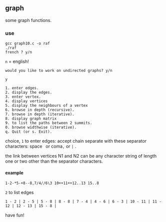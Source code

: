 ## graph
some graph functions.


### use
```
gcc graph10.c -o raf
./raf
french ? y/n
```
`n` = english!

`would you like to work on undirected graphs? y/n`

`y`

```
1. enter edges.
2. display the edges.
3. enter vertex.
4. display vertices
5. display the neighbours of a vertex
6. browse in depth (recursive).
7. browse in depth (iterative).
8. display graph matrix
9. to list the paths between 2 summits.
0. browse widthwise (iterative).
q. Quit (or s. Exit).
```
choice, `1` to enter edges: accept chain separate with these separator characters: space` ` or coma`,` or `|` . 

the link between vertices N1 and N2 can be any character string of length one or two other than the separator characters.
#### example
```1-2-*5-+8--8,7/4//6\3 10++11++12..13 15..8```

`2` to list edges

```
1 - 2 | 2 - 5 | 5 - 8 | 8 - 8 | 7 - 4 | 4 - 6 | 6 - 3 | 10 - 11 | 11 - 12 | 12 - 13 | 15 - 8 |
```

have fun!
